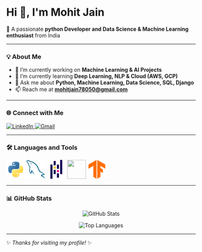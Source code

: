 # Hi 👋, I'm Mohit Jain  

🚀 A passionate **python Developer and Data Science & Machine Learning enthusiast** from India  

---

### 💡 About Me  
- 🔭 I’m currently working on **Machine Learning & AI Projects**  
- 🌱 I’m currently learning **Deep Learning, NLP & Cloud (AWS, GCP)**  
- 💬 Ask me about **Python, Machine Learning, Data Science, SQL, Django**  
- 📫 Reach me at **mohitjain78050@gmail.com**  

---

### 🌐 Connect with Me  
<p align="left">
  <a href="https://www.linkedin.com/in/mohit-jain-08b6a0345" target="blank">
    <img src="https://img.shields.io/badge/LinkedIn-%230077B5.svg?logo=linkedin&logoColor=white" alt="LinkedIn"/>
  </a>
  <a href="mailto:mohitjain78050@gmail.com">
    <img src="https://img.shields.io/badge/Gmail-D14836?logo=gmail&logoColor=white" alt="Gmail"/>
  </a>
</p>

---

### 🛠️ Languages and Tools  
<p align="left">
  <!-- Python -->
  <img src="https://raw.githubusercontent.com/devicons/devicon/master/icons/python/python-original.svg" width="50" height="50"/>  

  <!-- SQL -->
  <img src="https://raw.githubusercontent.com/devicons/devicon/master/icons/mysql/mysql-original.svg" width="50" height="50"/>  

  <!-- Data Science (Pandas) -->
  <img src="https://raw.githubusercontent.com/devicons/devicon/master/icons/pandas/pandas-original.svg" width="50" height="50"/>  

  <!-- Machine Learning (Scikit-learn) -->
  <img src="https://upload.wikimedia.org/wikipedia/commons/0/05/Scikit_learn_logo_small.svg" width="50" height="50"/>  

  <!-- Deep Learning (TensorFlow) -->
  <img src="https://raw.githubusercontent.com/devicons/devicon/master/icons/tensorflow/tensorflow-original.svg" width="50" height="50"/>  
</p>

---

### 📊 GitHub Stats  
<p align="center">
  <img src="https://github-readme-stats.vercel.app/api?username=yourgithub&show_icons=true&theme=radical" alt="GitHub Stats"/>  
</p>

<p align="center">
  <img src="https://github-readme-stats.vercel.app/api/top-langs/?username=yourgithub&layout=compact&theme=radical" alt="Top Languages"/>  
</p>

---

✨ *Thanks for visiting my profile!* ✨
